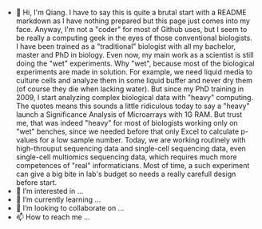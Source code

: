 - 👋 Hi, I'm Qiang. I have to say this is quite a brutal start with a README markdown as I have nothing prepared but this page just comes into my face. Anyway, I'm not a "coder" for most of Github uses, but I seem to be really a computing geek in the eyes of those conventional biologists. I have been trained as a "traditional" biologist with all my bachelor, master and PhD in biology. Even now, my main work as a scientist is still doing the "wet" experiments. Why "wet", because most of the biological experiments are made in solution. For example, we need liquid media to culture cells and analyze them in some liquid buffer and never dry them (of course they die when lacking water). But since my PhD training in 2009, I start analyzing complex biological data with "heavy" computing. The quotes means this sounds a little ridiculous today to say a "heavy" launch a Significance Analysis of Microarrays with 1G RAM. But trust me, that was indeed "heavy" for most of biologists working only on "wet" benches, since we needed before that only Excel to calculate p-values for a low sample number. Today, we are working routinely with high-throuput sequencing data and single-cell sequencing data, even single-cell multiomics sequencing data, which requires much more competences of "real" informaticians. Most of time, a such experiment can give a big bite in lab's budget so needs a really carefull design before start. 
- 👀 I’m interested in ...
- 🌱 I’m currently learning ...
- 💞️ I’m looking to collaborate on ...
- 📫 How to reach me ...

<!---
BlanQwall/BlanQwall is a ✨ special ✨ repository because its `README.md` (this file) appears on your GitHub profile.
You can click the Preview link to take a look at your changes.
--->
